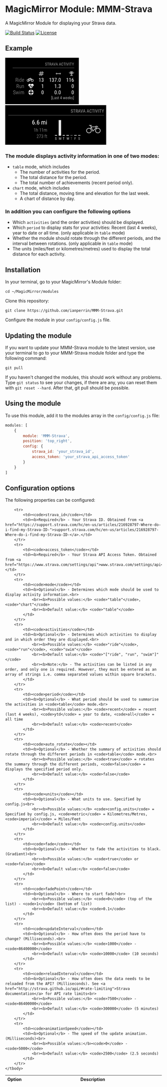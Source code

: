 # MagicMirror Module: MMM-Strava
A MagicMirror Module for displaying your Strava data.

[![Build Status](https://img.shields.io/travis/ianperrin/MMM-Strava.svg?maxAge=2592000)](https://travis-ci.org/ianperrin/MMM-Strava)
[![License](https://img.shields.io/github/license/mashape/apistatus.svg?maxAge=2592000)](https://raw.githubusercontent.com/ianperrin/MMM-Strava/master/LICENSE)

## Example

![](.github/example.gif) ![](.github/example-2.png)

### The module displays activity information in one of two modes:
* `table` mode, which includes
  * The number of activities for the period.
  * The total distance for the period.
  * The total number of achievements (recent period only).
* `chart` mode, which includes
  * The total distance, moving time and elevation for the last week.
  * A chart of distance by day.

### In addition you can configure the following options
* Which `activities` (and the order activities) should be displayed.
* Which `period` to display stats for your activities: Recent (last 4 weeks), year to date or all time. (only applicable in `table` mode)
* Whether the module should rotate through the different periods, and the interval between rotations. (only applicable in `table` mode)
* The units (miles/feet or kilometres/metres) used to display the total distance for each activity.

## Installation

In your terminal, go to your MagicMirror's Module folder:
````
cd ~/MagicMirror/modules
````

Clone this repository:
````
git clone https://github.com/ianperrin/MMM-Strava.git
````

Configure the module in your `config/config.js` file.

## Updating the module

If you want to update your MMM-Strava module to the latest version, use your terminal to go to your MMM-Strava module folder and type the following command:

````
git pull
```` 

If you haven't changed the modules, this should work without any problems. 
Type `git status` to see your changes, if there are any, you can reset them with `git reset --hard`. After that, git pull should be possible.

## Using the module

To use this module, add it to the modules array in the `config/config.js` file:
````javascript
modules: [
    {
        module: 'MMM-Strava',
        position: 'top_right',
        config: {
            strava_id: 'your_strava_id',
            access_token: 'your_strava_api_access_token'
        }
    }
]
````

## Configuration options

The following properties can be configured:


<table width="100%">
    <!-- why, markdown... -->
    <thead>
        <tr>
            <th>Option</th>
            <th width="100%">Description</th>
        </tr>
    <thead>
    <tbody>

        <tr>
            <td><code>strava_id</code></td>
            <td><b>Required</b> - Your Strava ID. Obtained from <a href="https://support.strava.com/hc/en-us/articles/216928797-Where-do-i-find-my-Strava-ID-">support.strava.com/hc/en-us/articles/216928797-Where-do-i-find-my-Strava-ID-</a>.</td>
        </tr>
        <tr>
            <td><code>access_token</code></td>
            <td><b>Required</b> - Your Strava API Access Token. Obtained from <a href="https://www.strava.com/settings/api">www.strava.com/settings/api</a>.</td>
        </tr>
        <tr>
            <td><code>mode</code></td>
            <td><b>Optional</b> - Determines which mode should be used to display activity information.<br>
                <br><b>Possible values:</b> <code>"table"</code>, <code>"chart"</code>
                <br><b>Default value:</b> <code>"table"</code>
            </td>
        </tr>
        <tr>
            <td><code>activities</code></td>
            <td><b>Optional</b> - Determines which activities to display and in which order they are displayed.<br>
                <br><b>Possible values:</b> <code>"ride"</code>, <code>"run"</code>, <code>"swim"</code>
                <br><b>Default value:</b> <code>"["ride", "run", "swim"]"</code>
                <br><b>Note:</b> - The activities can be listed in any order, and only one is required. However, they must be entered as an array of strings i.e. comma separated values within square brackets.
            </td>
        </tr>
        <tr>
            <td><code>period</code></td>
            <td><b>Optional</b> - What period should be used to summarise the activities in <code>table</code> mode.<br>
                <br><b>Possible values:</b> <code>recent</code> = recent (last 4 weeks), <code>ytd</code> = year to date, <code>all</code> = all time
                <br><b>Default value:</b> <code>recent</code>
            </td>
        </tr>
        <tr>
            <td><code>auto_rotate</code></td>
            <td><b>Optional</b> - Whether the summary of activities should rotate through the different periods in <code>table</code> mode.<br>
                <br><b>Possible values:</b> <code>true</code> = rotates the summary through the different periods, <code>false</code> = displays the specified period only.
                <br><b>Default value:</b> <code>false</code>
            </td>
        </tr>
        <tr>
            <td><code>units</code></td>
            <td><b>Optional</b> - What units to use. Specified by config.js<br>
                <br><b>Possible values:</b> <code>config.units</code> = Specified by config.js, <code>metric</code> = Kilometres/Metres, <code>imperial</code> = Miles/Feet
                <br><b>Default value:</b> <code>config.units</code>
            </td>
        </tr>
        <tr>
            <td><code>fade</code></td>
            <td><b>Optional</b> - Whether to fade the activities to black. (Gradient)<br>
                <br><b>Possible values:</b> <code>true</code> or <code>false</code>
                <br><b>Default value:</b> <code>false</code>
            </td>
        </tr>
        <tr>
            <td><code>fadePoint</code></td>
            <td><b>Optional</b> - Where to start fade?<br>
                <br><b>Possible values:</b> <code>0</code> (top of the list) - <code>1</code> (bottom of list)
                <br><b>Default value:</b> <code>0.1</code>
            </td>
        </tr>
        <tr>
            <td><code>updateInterval</code></td>
            <td><b>Optional</b> - How often does the period have to change? (Milliseconds).<br>
                <br><b>Possible values:</b> <code>1000</code> - <code>86400000</code>
                <br><b>Default value:</b> <code>10000</code> (10 seconds)
            </td>
        </tr>
        <tr>
            <td><code>reloadInterval</code></td>
            <td><b>Optional</b> - How often does the data needs to be reloaded from the API? (Milliseconds). See <a href="http://strava.github.io/api/#rate-limiting">Strava documentation</a> for API rate limits<br>
                <br><b>Possible values:</b> <code>7500</code> - <code>86400000</code>
                <br><b>Default value:</b> <code>300000</code> (5 minutes)
            </td>
        </tr>
        <tr>
            <td><code>animationSpeed</code></td>
            <td><b>Optional</b> - The speed of the update animation. (Milliseconds)<br>
                <br><b>Possible values:</b><code>0</code> - <code>5000</code>
                <br><b>Default value:</b> <code>2500</code> (2.5 seconds)
            </td>
        </tr>
    </tbody>
</table>

